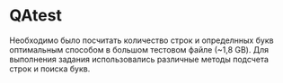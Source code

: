 # QAtest

Необходимо было посчитать количество строк и определнных букв оптимальным способом в большом тестовом файле (~1,8 GB).
Для выполнения задания использовались различные методы подсчета строк и поиска букв. 
